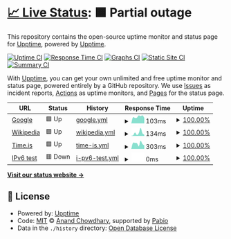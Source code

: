 # [📈 Live Status](https://demo.upptime.js.org): <!--live status--> **🟧 Partial outage**

This repository contains the open-source uptime monitor and status page for [Upptime](https://upptime.js.org), powered by [Upptime](https://github.com/upptime/upptime).

[![Uptime CI](https://github.com/kreisklasse/uupptime/workflows/Uptime%20CI/badge.svg)](https://github.com/kreisklasse/uupptime/actions?query=workflow%3A%22Uptime+CI%22)
[![Response Time CI](https://github.com/kreisklasse/uupptime/workflows/Response%20Time%20CI/badge.svg)](https://github.com/kreisklasse/uupptime/actions?query=workflow%3A%22Response+Time+CI%22)
[![Graphs CI](https://github.com/kreisklasse/uupptime/workflows/Graphs%20CI/badge.svg)](https://github.com/kreisklasse/uupptime/actions?query=workflow%3A%22Graphs+CI%22)
[![Static Site CI](https://github.com/kreisklasse/uupptime/workflows/Static%20Site%20CI/badge.svg)](https://github.com/kreisklasse/uupptime/actions?query=workflow%3A%22Static+Site+CI%22)
[![Summary CI](https://github.com/kreisklasse/uupptime/workflows/Summary%20CI/badge.svg)](https://github.com/kreisklasse/uupptime/actions?query=workflow%3A%22Summary+CI%22)

With [Upptime](https://upptime.js.org), you can get your own unlimited and free uptime monitor and status page, powered entirely by a GitHub repository. We use [Issues](https://github.com/upptime/upptime/issues) as incident reports, [Actions](https://github.com/kreisklasse/uupptime/actions) as uptime monitors, and [Pages](https://demo.upptime.js.org) for the status page.

<!--start: status pages-->
<!-- This summary is generated by Upptime (https://github.com/upptime/upptime) -->
<!-- Do not edit this manually, your changes will be overwritten -->
<!-- prettier-ignore -->
| URL | Status | History | Response Time | Uptime |
| --- | ------ | ------- | ------------- | ------ |
| <img alt="" src="https://icons.duckduckgo.com/ip3/www.google.com.ico" height="13"> [Google](https://www.google.com) | 🟩 Up | [google.yml](https://github.com/kreisklasse/uupptime/commits/HEAD/history/google.yml) | <details><summary><img alt="Response time graph" src="./graphs/google/response-time-week.png" height="20"> 103ms</summary><br><a href="https://kreisklasse.github.io/uupptime/history/google"><img alt="Response time 103" src="https://img.shields.io/endpoint?url=https%3A%2F%2Fraw.githubusercontent.com%2Fkreisklasse%2Fuupptime%2FHEAD%2Fapi%2Fgoogle%2Fresponse-time.json"></a><br><a href="https://kreisklasse.github.io/uupptime/history/google"><img alt="24-hour response time 103" src="https://img.shields.io/endpoint?url=https%3A%2F%2Fraw.githubusercontent.com%2Fkreisklasse%2Fuupptime%2FHEAD%2Fapi%2Fgoogle%2Fresponse-time-day.json"></a><br><a href="https://kreisklasse.github.io/uupptime/history/google"><img alt="7-day response time 103" src="https://img.shields.io/endpoint?url=https%3A%2F%2Fraw.githubusercontent.com%2Fkreisklasse%2Fuupptime%2FHEAD%2Fapi%2Fgoogle%2Fresponse-time-week.json"></a><br><a href="https://kreisklasse.github.io/uupptime/history/google"><img alt="30-day response time 103" src="https://img.shields.io/endpoint?url=https%3A%2F%2Fraw.githubusercontent.com%2Fkreisklasse%2Fuupptime%2FHEAD%2Fapi%2Fgoogle%2Fresponse-time-month.json"></a><br><a href="https://kreisklasse.github.io/uupptime/history/google"><img alt="1-year response time 103" src="https://img.shields.io/endpoint?url=https%3A%2F%2Fraw.githubusercontent.com%2Fkreisklasse%2Fuupptime%2FHEAD%2Fapi%2Fgoogle%2Fresponse-time-year.json"></a></details> | <details><summary><a href="https://kreisklasse.github.io/uupptime/history/google">100.00%</a></summary><a href="https://kreisklasse.github.io/uupptime/history/google"><img alt="All-time uptime 100.00%" src="https://img.shields.io/endpoint?url=https%3A%2F%2Fraw.githubusercontent.com%2Fkreisklasse%2Fuupptime%2FHEAD%2Fapi%2Fgoogle%2Fuptime.json"></a><br><a href="https://kreisklasse.github.io/uupptime/history/google"><img alt="24-hour uptime 100.00%" src="https://img.shields.io/endpoint?url=https%3A%2F%2Fraw.githubusercontent.com%2Fkreisklasse%2Fuupptime%2FHEAD%2Fapi%2Fgoogle%2Fuptime-day.json"></a><br><a href="https://kreisklasse.github.io/uupptime/history/google"><img alt="7-day uptime 100.00%" src="https://img.shields.io/endpoint?url=https%3A%2F%2Fraw.githubusercontent.com%2Fkreisklasse%2Fuupptime%2FHEAD%2Fapi%2Fgoogle%2Fuptime-week.json"></a><br><a href="https://kreisklasse.github.io/uupptime/history/google"><img alt="30-day uptime 100.00%" src="https://img.shields.io/endpoint?url=https%3A%2F%2Fraw.githubusercontent.com%2Fkreisklasse%2Fuupptime%2FHEAD%2Fapi%2Fgoogle%2Fuptime-month.json"></a><br><a href="https://kreisklasse.github.io/uupptime/history/google"><img alt="1-year uptime 100.00%" src="https://img.shields.io/endpoint?url=https%3A%2F%2Fraw.githubusercontent.com%2Fkreisklasse%2Fuupptime%2FHEAD%2Fapi%2Fgoogle%2Fuptime-year.json"></a></details>
| <img alt="" src="https://icons.duckduckgo.com/ip3/en.wikipedia.org.ico" height="13"> [Wikipedia](https://en.wikipedia.org) | 🟩 Up | [wikipedia.yml](https://github.com/kreisklasse/uupptime/commits/HEAD/history/wikipedia.yml) | <details><summary><img alt="Response time graph" src="./graphs/wikipedia/response-time-week.png" height="20"> 134ms</summary><br><a href="https://kreisklasse.github.io/uupptime/history/wikipedia"><img alt="Response time 134" src="https://img.shields.io/endpoint?url=https%3A%2F%2Fraw.githubusercontent.com%2Fkreisklasse%2Fuupptime%2FHEAD%2Fapi%2Fwikipedia%2Fresponse-time.json"></a><br><a href="https://kreisklasse.github.io/uupptime/history/wikipedia"><img alt="24-hour response time 134" src="https://img.shields.io/endpoint?url=https%3A%2F%2Fraw.githubusercontent.com%2Fkreisklasse%2Fuupptime%2FHEAD%2Fapi%2Fwikipedia%2Fresponse-time-day.json"></a><br><a href="https://kreisklasse.github.io/uupptime/history/wikipedia"><img alt="7-day response time 134" src="https://img.shields.io/endpoint?url=https%3A%2F%2Fraw.githubusercontent.com%2Fkreisklasse%2Fuupptime%2FHEAD%2Fapi%2Fwikipedia%2Fresponse-time-week.json"></a><br><a href="https://kreisklasse.github.io/uupptime/history/wikipedia"><img alt="30-day response time 134" src="https://img.shields.io/endpoint?url=https%3A%2F%2Fraw.githubusercontent.com%2Fkreisklasse%2Fuupptime%2FHEAD%2Fapi%2Fwikipedia%2Fresponse-time-month.json"></a><br><a href="https://kreisklasse.github.io/uupptime/history/wikipedia"><img alt="1-year response time 134" src="https://img.shields.io/endpoint?url=https%3A%2F%2Fraw.githubusercontent.com%2Fkreisklasse%2Fuupptime%2FHEAD%2Fapi%2Fwikipedia%2Fresponse-time-year.json"></a></details> | <details><summary><a href="https://kreisklasse.github.io/uupptime/history/wikipedia">100.00%</a></summary><a href="https://kreisklasse.github.io/uupptime/history/wikipedia"><img alt="All-time uptime 100.00%" src="https://img.shields.io/endpoint?url=https%3A%2F%2Fraw.githubusercontent.com%2Fkreisklasse%2Fuupptime%2FHEAD%2Fapi%2Fwikipedia%2Fuptime.json"></a><br><a href="https://kreisklasse.github.io/uupptime/history/wikipedia"><img alt="24-hour uptime 100.00%" src="https://img.shields.io/endpoint?url=https%3A%2F%2Fraw.githubusercontent.com%2Fkreisklasse%2Fuupptime%2FHEAD%2Fapi%2Fwikipedia%2Fuptime-day.json"></a><br><a href="https://kreisklasse.github.io/uupptime/history/wikipedia"><img alt="7-day uptime 100.00%" src="https://img.shields.io/endpoint?url=https%3A%2F%2Fraw.githubusercontent.com%2Fkreisklasse%2Fuupptime%2FHEAD%2Fapi%2Fwikipedia%2Fuptime-week.json"></a><br><a href="https://kreisklasse.github.io/uupptime/history/wikipedia"><img alt="30-day uptime 100.00%" src="https://img.shields.io/endpoint?url=https%3A%2F%2Fraw.githubusercontent.com%2Fkreisklasse%2Fuupptime%2FHEAD%2Fapi%2Fwikipedia%2Fuptime-month.json"></a><br><a href="https://kreisklasse.github.io/uupptime/history/wikipedia"><img alt="1-year uptime 100.00%" src="https://img.shields.io/endpoint?url=https%3A%2F%2Fraw.githubusercontent.com%2Fkreisklasse%2Fuupptime%2FHEAD%2Fapi%2Fwikipedia%2Fuptime-year.json"></a></details>
| <img alt="" src="https://icons.duckduckgo.com/ip3/time.is.ico" height="13"> [Time.is](https://time.is) | 🟩 Up | [time-is.yml](https://github.com/kreisklasse/uupptime/commits/HEAD/history/time-is.yml) | <details><summary><img alt="Response time graph" src="./graphs/time-is/response-time-week.png" height="20"> 303ms</summary><br><a href="https://kreisklasse.github.io/uupptime/history/time-is"><img alt="Response time 303" src="https://img.shields.io/endpoint?url=https%3A%2F%2Fraw.githubusercontent.com%2Fkreisklasse%2Fuupptime%2FHEAD%2Fapi%2Ftime-is%2Fresponse-time.json"></a><br><a href="https://kreisklasse.github.io/uupptime/history/time-is"><img alt="24-hour response time 303" src="https://img.shields.io/endpoint?url=https%3A%2F%2Fraw.githubusercontent.com%2Fkreisklasse%2Fuupptime%2FHEAD%2Fapi%2Ftime-is%2Fresponse-time-day.json"></a><br><a href="https://kreisklasse.github.io/uupptime/history/time-is"><img alt="7-day response time 303" src="https://img.shields.io/endpoint?url=https%3A%2F%2Fraw.githubusercontent.com%2Fkreisklasse%2Fuupptime%2FHEAD%2Fapi%2Ftime-is%2Fresponse-time-week.json"></a><br><a href="https://kreisklasse.github.io/uupptime/history/time-is"><img alt="30-day response time 303" src="https://img.shields.io/endpoint?url=https%3A%2F%2Fraw.githubusercontent.com%2Fkreisklasse%2Fuupptime%2FHEAD%2Fapi%2Ftime-is%2Fresponse-time-month.json"></a><br><a href="https://kreisklasse.github.io/uupptime/history/time-is"><img alt="1-year response time 303" src="https://img.shields.io/endpoint?url=https%3A%2F%2Fraw.githubusercontent.com%2Fkreisklasse%2Fuupptime%2FHEAD%2Fapi%2Ftime-is%2Fresponse-time-year.json"></a></details> | <details><summary><a href="https://kreisklasse.github.io/uupptime/history/time-is">100.00%</a></summary><a href="https://kreisklasse.github.io/uupptime/history/time-is"><img alt="All-time uptime 100.00%" src="https://img.shields.io/endpoint?url=https%3A%2F%2Fraw.githubusercontent.com%2Fkreisklasse%2Fuupptime%2FHEAD%2Fapi%2Ftime-is%2Fuptime.json"></a><br><a href="https://kreisklasse.github.io/uupptime/history/time-is"><img alt="24-hour uptime 100.00%" src="https://img.shields.io/endpoint?url=https%3A%2F%2Fraw.githubusercontent.com%2Fkreisklasse%2Fuupptime%2FHEAD%2Fapi%2Ftime-is%2Fuptime-day.json"></a><br><a href="https://kreisklasse.github.io/uupptime/history/time-is"><img alt="7-day uptime 100.00%" src="https://img.shields.io/endpoint?url=https%3A%2F%2Fraw.githubusercontent.com%2Fkreisklasse%2Fuupptime%2FHEAD%2Fapi%2Ftime-is%2Fuptime-week.json"></a><br><a href="https://kreisklasse.github.io/uupptime/history/time-is"><img alt="30-day uptime 100.00%" src="https://img.shields.io/endpoint?url=https%3A%2F%2Fraw.githubusercontent.com%2Fkreisklasse%2Fuupptime%2FHEAD%2Fapi%2Ftime-is%2Fuptime-month.json"></a><br><a href="https://kreisklasse.github.io/uupptime/history/time-is"><img alt="1-year uptime 100.00%" src="https://img.shields.io/endpoint?url=https%3A%2F%2Fraw.githubusercontent.com%2Fkreisklasse%2Fuupptime%2FHEAD%2Fapi%2Ftime-is%2Fuptime-year.json"></a></details>
| <img alt="" src="https://icons.duckduckgo.com/ip3/null.ico" height="13"> [IPv6 test](forwardemail.net) | 🟥 Down | [i-pv6-test.yml](https://github.com/kreisklasse/uupptime/commits/HEAD/history/i-pv6-test.yml) | <details><summary><img alt="Response time graph" src="./graphs/i-pv6-test/response-time-week.png" height="20"> 0ms</summary><br><a href="https://kreisklasse.github.io/uupptime/history/i-pv6-test"><img alt="Response time 0" src="https://img.shields.io/endpoint?url=https%3A%2F%2Fraw.githubusercontent.com%2Fkreisklasse%2Fuupptime%2FHEAD%2Fapi%2Fi-pv6-test%2Fresponse-time.json"></a><br><a href="https://kreisklasse.github.io/uupptime/history/i-pv6-test"><img alt="24-hour response time 0" src="https://img.shields.io/endpoint?url=https%3A%2F%2Fraw.githubusercontent.com%2Fkreisklasse%2Fuupptime%2FHEAD%2Fapi%2Fi-pv6-test%2Fresponse-time-day.json"></a><br><a href="https://kreisklasse.github.io/uupptime/history/i-pv6-test"><img alt="7-day response time 0" src="https://img.shields.io/endpoint?url=https%3A%2F%2Fraw.githubusercontent.com%2Fkreisklasse%2Fuupptime%2FHEAD%2Fapi%2Fi-pv6-test%2Fresponse-time-week.json"></a><br><a href="https://kreisklasse.github.io/uupptime/history/i-pv6-test"><img alt="30-day response time 0" src="https://img.shields.io/endpoint?url=https%3A%2F%2Fraw.githubusercontent.com%2Fkreisklasse%2Fuupptime%2FHEAD%2Fapi%2Fi-pv6-test%2Fresponse-time-month.json"></a><br><a href="https://kreisklasse.github.io/uupptime/history/i-pv6-test"><img alt="1-year response time 0" src="https://img.shields.io/endpoint?url=https%3A%2F%2Fraw.githubusercontent.com%2Fkreisklasse%2Fuupptime%2FHEAD%2Fapi%2Fi-pv6-test%2Fresponse-time-year.json"></a></details> | <details><summary><a href="https://kreisklasse.github.io/uupptime/history/i-pv6-test">100.00%</a></summary><a href="https://kreisklasse.github.io/uupptime/history/i-pv6-test"><img alt="All-time uptime 100.00%" src="https://img.shields.io/endpoint?url=https%3A%2F%2Fraw.githubusercontent.com%2Fkreisklasse%2Fuupptime%2FHEAD%2Fapi%2Fi-pv6-test%2Fuptime.json"></a><br><a href="https://kreisklasse.github.io/uupptime/history/i-pv6-test"><img alt="24-hour uptime 100.00%" src="https://img.shields.io/endpoint?url=https%3A%2F%2Fraw.githubusercontent.com%2Fkreisklasse%2Fuupptime%2FHEAD%2Fapi%2Fi-pv6-test%2Fuptime-day.json"></a><br><a href="https://kreisklasse.github.io/uupptime/history/i-pv6-test"><img alt="7-day uptime 100.00%" src="https://img.shields.io/endpoint?url=https%3A%2F%2Fraw.githubusercontent.com%2Fkreisklasse%2Fuupptime%2FHEAD%2Fapi%2Fi-pv6-test%2Fuptime-week.json"></a><br><a href="https://kreisklasse.github.io/uupptime/history/i-pv6-test"><img alt="30-day uptime 100.00%" src="https://img.shields.io/endpoint?url=https%3A%2F%2Fraw.githubusercontent.com%2Fkreisklasse%2Fuupptime%2FHEAD%2Fapi%2Fi-pv6-test%2Fuptime-month.json"></a><br><a href="https://kreisklasse.github.io/uupptime/history/i-pv6-test"><img alt="1-year uptime 100.00%" src="https://img.shields.io/endpoint?url=https%3A%2F%2Fraw.githubusercontent.com%2Fkreisklasse%2Fuupptime%2FHEAD%2Fapi%2Fi-pv6-test%2Fuptime-year.json"></a></details>

<!--end: status pages-->

[**Visit our status website →**](https://demo.upptime.js.org)

## 📄 License

- Powered by: [Upptime](https://github.com/upptime/upptime)
- Code: [MIT](./LICENSE) © [Anand Chowdhary](https://anandchowdhary.com), supported by [Pabio](https://pabio.com)
- Data in the `./history` directory: [Open Database License](https://opendatacommons.org/licenses/odbl/1-0/)
